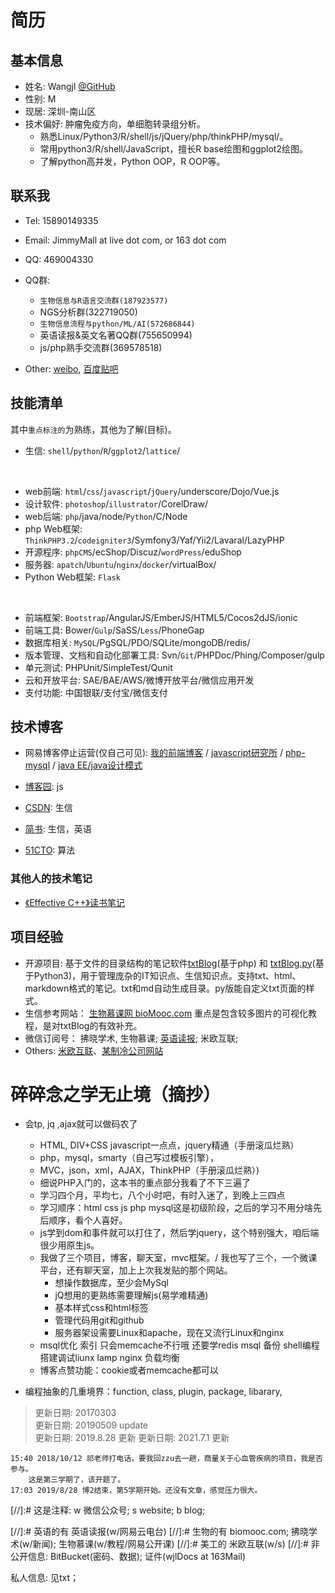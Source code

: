 # 简历

## 基本信息   

- 姓名: Wangjl  [@GitHub](https://github.com/DawnEve)  
- 性别: M  
- 现居: 	深圳-南山区
- 技术偏好:	肿瘤免疫方向，单细胞转录组分析。
	* 熟悉Linux/Python3/R/shell/js/jQuery/php/thinkPHP/mysql/。
	* 常用python3/R/shell/JavaScript，擅长R base绘图和ggplot2绘图。
	* 了解python高并发，Python OOP，R OOP等。







## 联系我  

- Tel: 15890149335  
- Email:	JimmyMall at live dot com, or 163 dot com
   
- QQ: 469004330  
- QQ群: 
	* `生物信息与R语言交流群(187923577)`
	* NGS分析群(322719050) 
	* `生物信息流程与python/ML/AI(572686844)`
	* 英语读报&英文名著QQ群(755650994) 
	* js/php熟手交流群(369578518)

- Other: [weibo](http://weibo.com/wangjunliangvip), [百度贴吧](http://tieba.baidu.com/f?kw=%C7%D7%D7%D4%D7%DF%C2%B7&fr=index)





## 技能清单    

其中`重点标注的`为熟练，其他为了解(目标)。 

- 生信: `shell`/`python`/`R`/`ggplot2`/`lattice`/
<br>

- web前端: `html`/`css`/`javascript`/`jQuery`/underscore/Dojo/Vue.js
- 设计软件: `photoshop`/`illustrator`/CorelDraw/
- web后端: `php`/java/node/`Python`/C/Node
- php Web框架: `ThinkPHP3.2`/`codeigniter3`/Symfony3/Yaf/Yii2/Lavaral/LazyPHP
- 开源程序: `phpCMS`/ecShop/Discuz/`wordPress`/eduShop
- 服务器: `apatch`/`Ubuntu`/`nginx`/`docker`/virtualBox/
- Python Web框架: `Flask`
<br>

- 前端框架: `Bootstrap`/AngularJS/EmberJS/HTML5/Cocos2dJS/ionic  
- 前端工具: Bower/`Gulp`/SaSS/`Less`/PhoneGap  
- 数据库相关: `MySQL`/PgSQL/PDO/SQLite/mongoDB/redis/  
- 版本管理、文档和自动化部署工具: Svn/`Git`/PHPDoc/Phing/Composer/gulp  
- 单元测试: PHPUnit/SimpleTest/Qunit  
- 云和开放平台: SAE/BAE/AWS/微博开放平台/微信应用开发  
- 支付功能: 中国银联/支付宝/微信支付  




## 技术博客  

- 网易博客停止运营(仅自己可见): [我的前端博客](http://poster469.blog.163.com/ "最早的PS到后来的JS,服务器设置") / [javascript研究所](http://miostudio.blog.163.com/ "javascript的地位空前高涨，值得独立研究")  / [php-mysql](http://firecloudphp.blog.163.com/ "php和mysql是黄金搭档")  / [java EE/java设计模式](http://zhengzhi2014.blog.163.com/ "java的思想是横强大的")  

- [博客园](https://www.cnblogs.com/dawnEve/ "JS"): js
- [CSDN](https://blog.csdn.net/wangjunliang/ "生信/js"): 生信
- [简书](https://www.jianshu.com/u/82f22e65aa90): 生信，英语
- [51CTO](https://blog.51cto.com/u_15693947): 算法



### 其他人的技术笔记

- [《Effective C++》读书笔记](https://normaluhr.github.io/2020/12/31/Effective-C++/)











## 项目经验

- 开源项目: 基于文件的目录结构的笔记软件[txtBlog](https://github.com/dawneve/txtBlog "知识管理系统。")(基于php) 和 [txtBlog.py](https://github.com/dawneve/txtBlog.py")(基于Python3)，用于管理庞杂的IT知识点、生信知识点。支持txt、html、markdown格式的笔记。txt和md自动生成目录。py版能自定义txt页面的样式。
- 生信参考网站： [生物慕课网 bioMooc.com](http://www.biomooc.com/R/R-draw-sketch.html) 重点是包含较多图片的可视化教程，是对txtBlog的有效补充。  
- 微信订阅号： 拂晓学术, 生物慕课; [英语读报](http://ielts.biomooc.com/en/); 米欧互联;  
- Others: [米欧互联](http://mioweb.biomooc.com/ "mio web")、[某制冷公司网站](https://www.wllwzl.com/ "企业站")


















# 碎碎念之学无止境（摘抄）

- 会tp, jq ,ajax就可以做码农了
	* HTML, DIV+CSS javascript一点点，jquery精通（手册滚瓜烂熟）
	* php，mysql，smarty（自己写过模板引擎），
	* MVC，json，xml，AJAX，ThinkPHP（手册滚瓜烂熟）)
	* 细说PHP入门的，这本书的重点部分我看了不下三遍了
	* 学习四个月，平均七，八个小时吧，有时入迷了，到晚上三四点
	* 学习顺序：html css js php mysql这是初级阶段，之后的学习不用分啥先后顺序，看个人喜好。
	* js学到dom和事件就可以打住了，然后学jquery，这个特别强大，咱后端很少用原生js。
	* 我做了三个项目，博客，聊天室，mvc框架。/ 我也写了三个，一个微课平台，还有聊天室，加上上次我发贴的那个网站。
		- 想操作数据库，至少会MySql
		- jQ想用的更熟练需要理解js(易学难精通)
		- 基本样式css和html标签
		- 管理代码用git和github
		- 服务器架设需要Linux和apache，现在又流行Linux和nginx
	* msql优化 索引 只会memcache不行哦 还要学redis msql 备份 shell编程 搭建调试liunx lamp nginx 负载均衡
	* 博客点赞功能：cookie或者memcache都可以
	
- 编程抽象的几重境界：function, class, plugin, package, libarary,   	
	
> 更新日期: 20170303   
> 更新日期: 20190509 update   
> 更新日期: 2019.8.28 更新
> 更新日期: 2021.7.1 更新



```
15:40 2018/10/12 祁老师打电话，要我回zzu去一趟，商量关于心血管疾病的项目，我是否参与。
	这是第三学期了，该开题了。
17:03 2019/8/28 博2结束，第5学期开始。还没有文章，感觉压力很大。
```


[//]:# 这是注释: w 微信公众号; s website; b blog;

[//]:# 英语的有 英语读报(w/网易云电台)
[//]:# 生物的有 biomooc.com;  拂晓学术(w/新闻);  生物慕课(w/教程/网易公开课)
[//]:# 美工的 米欧互联(w/s)
[//]:# 非公开信息: BitBucket(密码、数据); 证件(wjlDocs at 163Mail)

私人信息: 见txt；
